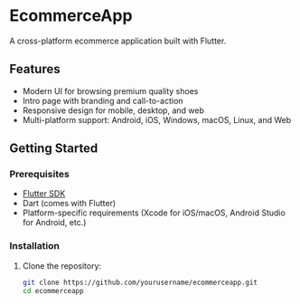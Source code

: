# EcommerceApp

A cross-platform ecommerce application built with Flutter.

## Features

- Modern UI for browsing premium quality shoes
- Intro page with branding and call-to-action
- Responsive design for mobile, desktop, and web
- Multi-platform support: Android, iOS, Windows, macOS, Linux, and Web

## Getting Started

### Prerequisites

- [Flutter SDK](https://docs.flutter.dev/get-started/install)
- Dart (comes with Flutter)
- Platform-specific requirements (Xcode for iOS/macOS, Android Studio for Android, etc.)

### Installation

1. Clone the repository:
   ```sh
   git clone https://github.com/yourusername/ecommerceapp.git
   cd ecommerceapp